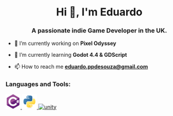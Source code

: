 <h1 align="center">Hi 👋, I'm Eduardo</h1>
<h3 align="center">A passionate indie Game Developer in the UK.</h3>

- 🔭 I’m currently working on **Pixel Odyssey**

- 🌱 I’m currently learning **Godot 4.4 & GDScript**

- 📫 How to reach me **eduardo.ppdesouza@gmail.com**


<h3 align="left">Languages and Tools:</h3>
<p align="left"> <a href="https://www.w3schools.com/cs/" target="_blank" rel="noreferrer"> <img src="https://raw.githubusercontent.com/devicons/devicon/master/icons/csharp/csharp-original.svg" alt="csharp" width="40" height="40"/> </a> <a href="https://www.python.org" target="_blank" rel="noreferrer"> <img src="https://raw.githubusercontent.com/devicons/devicon/master/icons/python/python-original.svg" alt="python" width="40" height="40"/> </a> <a href="https://unity.com/" target="_blank" rel="noreferrer"> <img src="https://www.vectorlogo.zone/logos/unity3d/unity3d-icon.svg" alt="unity" width="40" height="40"/> </a> </p>
